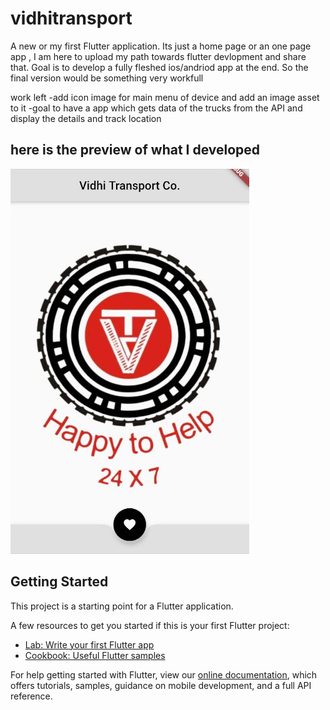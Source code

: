 # vidhitransport

A new or my first Flutter application.
Its just a home page or an one page app , I am here to upload my path towards flutter devlopment and share that.
Goal is to develop a fully fleshed ios/andriod app at the end. So the final version would be something very workfull

work left
-add icon image for main menu of device and add an image asset to it
-goal to have a app which gets data of the trucks from the API and display the details and track location

## here is the preview of what I developed

![](images/Capture.JPG)

## Getting Started

This project is a starting point for a Flutter application.

A few resources to get you started if this is your first Flutter project:

- [Lab: Write your first Flutter app](https://flutter.dev/docs/get-started/codelab)
- [Cookbook: Useful Flutter samples](https://flutter.dev/docs/cookbook)

For help getting started with Flutter, view our
[online documentation](https://flutter.dev/docs), which offers tutorials,
samples, guidance on mobile development, and a full API reference.
